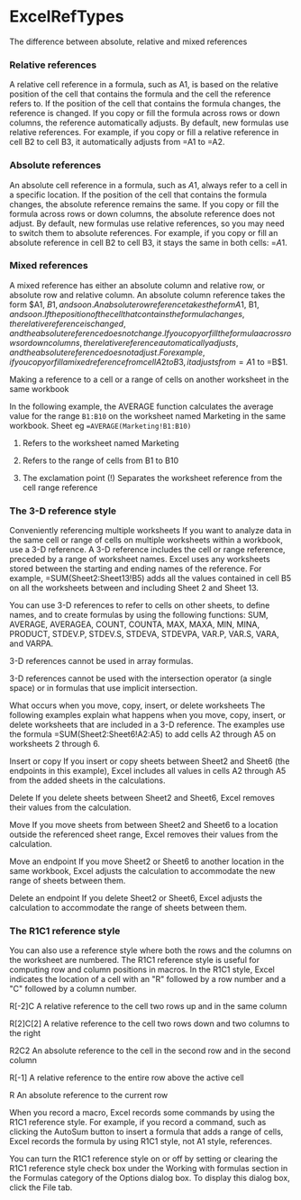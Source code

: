 # ExcelRefTypes

 The difference between absolute, relative and mixed references

### Relative references    
A relative cell reference in a formula, such as A1, is based on the relative position of the cell that contains the formula and the cell the reference refers to. If the position of the cell that contains the formula changes, the reference is changed. If you copy or fill the formula across rows or down columns, the reference automatically adjusts. By default, new formulas use relative references. For example, if you copy or fill a relative reference in cell B2 to cell B3, it automatically adjusts from =A1 to =A2.

### Absolute references    
An absolute cell reference in a formula, such as $A$1, always refer to a cell in a specific location. If the position of the cell that contains the formula changes, the absolute reference remains the same. If you copy or fill the formula across rows or down columns, the absolute reference does not adjust. By default, new formulas use relative references, so you may need to switch them to absolute references. For example, if you copy or fill an absolute reference in cell B2 to cell B3, it stays the same in both cells: =$A$1.

### Mixed references    
A mixed reference has either an absolute column and relative row, or absolute row and relative column. An absolute column reference takes the form $A1, $B1, and so on. An absolute row reference takes the form A$1, B$1, and so on. If the position of the cell that contains the formula changes, the relative reference is changed, and the absolute reference does not change. If you copy or fill the formula across rows or down columns, the relative reference automatically adjusts, and the absolute reference does not adjust. For example, if you copy or fill a mixed reference from cell A2 to B3, it adjusts from =A$1 to =B$1.

Making a reference to a cell or a range of cells on another worksheet in the same workbook

In the following example, the AVERAGE function calculates the average value for the range `B1:B10` on the worksheet named Marketing in the same workbook.
Sheet eg `=AVERAGE(Marketing!B1:B10)`

1. Refers to the worksheet named Marketing

2. Refers to the range of cells from B1 to B10

3. The exclamation point (!) Separates the worksheet reference from the cell range reference

### The 3-D reference style

Conveniently referencing multiple worksheets    If you want to analyze data in the same cell or range of cells on multiple worksheets within a workbook, use a 3-D reference. A 3-D reference includes the cell or range reference, preceded by a range of worksheet names. Excel uses any worksheets stored between the starting and ending names of the reference. For example, =SUM(Sheet2:Sheet13!B5) adds all the values contained in cell B5 on all the worksheets between and including Sheet 2 and Sheet 13.

You can use 3-D references to refer to cells on other sheets, to define names, and to create formulas by using the following functions: SUM, AVERAGE, AVERAGEA, COUNT, COUNTA, MAX, MAXA, MIN, MINA, PRODUCT, STDEV.P, STDEV.S, STDEVA, STDEVPA, VAR.P, VAR.S, VARA, and VARPA.

3-D references cannot be used in array formulas.

3-D references cannot be used with the intersection operator (a single space) or in formulas that use implicit intersection.

What occurs when you move, copy, insert, or delete worksheets    The following examples explain what happens when you move, copy, insert, or delete worksheets that are included in a 3-D reference. The examples use the formula =SUM(Sheet2:Sheet6!A2:A5) to add cells A2 through A5 on worksheets 2 through 6.

Insert or copy    If you insert or copy sheets between Sheet2 and Sheet6 (the endpoints in this example), Excel includes all values in cells A2 through A5 from the added sheets in the calculations.

Delete     If you delete sheets between Sheet2 and Sheet6, Excel removes their values from the calculation.

Move    If you move sheets from between Sheet2 and Sheet6 to a location outside the referenced sheet range, Excel removes their values from the calculation.

Move an endpoint    If you move Sheet2 or Sheet6 to another location in the same workbook, Excel adjusts the calculation to accommodate the new range of sheets between them.

Delete an endpoint    If you delete Sheet2 or Sheet6, Excel adjusts the calculation to accommodate the range of sheets between them.
    
### The R1C1 reference style

You can also use a reference style where both the rows and the columns on the worksheet are numbered. The R1C1 reference style is useful for computing row and column positions in macros. In the R1C1 style, Excel indicates the location of a cell with an "R" followed by a row number and a "C" followed by a column number.

R[-2]C     A relative reference to the cell two rows up and in the same column

R[2]C[2]   A relative reference to the cell two rows down and two columns to the right

R2C2       An absolute reference to the cell in the second row and in the second column

R[-1]      A relative reference to the entire row above the active cell

R          An absolute reference to the current row

When you record a macro, Excel records some commands by using the R1C1 reference style. For example, if you record a command, such as clicking the AutoSum button to insert a formula that adds a range of cells, Excel records the formula by using R1C1 style, not A1 style, references.

You can turn the R1C1 reference style on or off by setting or clearing the R1C1 reference style check box under the Working with formulas section in the Formulas category of the Options dialog box. To display this dialog box, click the File tab.
